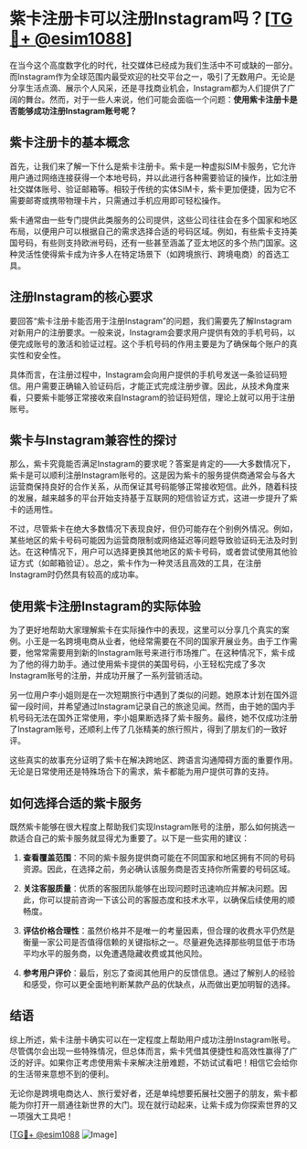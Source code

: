 # 紫卡注册卡可以注册Instagram吗？[[TG💪+ @esim1088](https://t.me/s/esim1088)]

在当今这个高度数字化的时代，社交媒体已经成为我们生活中不可或缺的一部分。而Instagram作为全球范围内最受欢迎的社交平台之一，吸引了无数用户。无论是分享生活点滴、展示个人风采，还是寻找商业机会，Instagram都为人们提供了广阔的舞台。然而，对于一些人来说，他们可能会面临一个问题：**使用紫卡注册卡是否能够成功注册Instagram账号呢？**

## 紫卡注册卡的基本概念

首先，让我们来了解一下什么是紫卡注册卡。紫卡是一种虚拟SIM卡服务，它允许用户通过网络连接获得一个本地号码，并以此进行各种需要验证的操作，比如注册社交媒体账号、验证邮箱等。相较于传统的实体SIM卡，紫卡更加便捷，因为它不需要邮寄或携带物理卡片，只需通过手机应用即可轻松操作。

紫卡通常由一些专门提供此类服务的公司提供，这些公司往往会在多个国家和地区布局，以便用户可以根据自己的需求选择合适的号码区域。例如，有些紫卡支持美国号码，有些则支持欧洲号码，还有一些甚至涵盖了亚太地区的多个热门国家。这种灵活性使得紫卡成为许多人在特定场景下（如跨境旅行、跨境电商）的首选工具。

## 注册Instagram的核心要求

要回答“紫卡注册卡能否用于注册Instagram”的问题，我们需要先了解Instagram对新用户的注册要求。一般来说，Instagram会要求用户提供有效的手机号码，以便完成账号的激活和验证过程。这个手机号码的作用主要是为了确保每个账户的真实性和安全性。

具体而言，在注册过程中，Instagram会向用户提供的手机号发送一条验证码短信。用户需要正确输入验证码后，才能正式完成注册步骤。因此，从技术角度来看，只要紫卡能够正常接收来自Instagram的验证码短信，理论上就可以用于注册账号。

## 紫卡与Instagram兼容性的探讨

那么，紫卡究竟能否满足Instagram的要求呢？答案是肯定的——大多数情况下，紫卡是可以顺利注册Instagram账号的。这是因为紫卡的服务提供商通常会与各大运营商保持良好的合作关系，从而保证其号码能够正常接收短信。此外，随着科技的发展，越来越多的平台开始支持基于互联网的短信验证方式，这进一步提升了紫卡的适用性。

不过，尽管紫卡在绝大多数情况下表现良好，但仍可能存在个别例外情况。例如，某些地区的紫卡号码可能因为运营商限制或网络延迟等问题导致验证码无法及时到达。在这种情况下，用户可以选择更换其他地区的紫卡号码，或者尝试使用其他验证方式（如邮箱验证）。总之，紫卡作为一种灵活且高效的工具，在注册Instagram时仍然具有较高的成功率。

## 使用紫卡注册Instagram的实际体验

为了更好地帮助大家理解紫卡在实际操作中的表现，这里可以分享几个真实的案例。小王是一名跨境电商从业者，他经常需要在不同的国家开展业务。由于工作需要，他常常需要用到新的Instagram账号来进行市场推广。在这种情况下，紫卡成为了他的得力助手。通过使用紫卡提供的美国号码，小王轻松完成了多次Instagram账号的注册，并成功开展了一系列营销活动。

另一位用户李小姐则是在一次短期旅行中遇到了类似的问题。她原本计划在国外逗留一段时间，并希望通过Instagram记录自己的旅途见闻。然而，由于她的国内手机号码无法在国外正常使用，李小姐果断选择了紫卡服务。最终，她不仅成功注册了Instagram账号，还顺利上传了几张精美的旅行照片，得到了朋友们的一致好评。

这些真实的故事充分证明了紫卡在解决跨地区、跨语言沟通障碍方面的重要作用。无论是日常使用还是特殊场合下的需求，紫卡都能为用户提供可靠的支持。

## 如何选择合适的紫卡服务

既然紫卡能够在很大程度上帮助我们实现Instagram账号的注册，那么如何挑选一款适合自己的紫卡服务就显得尤为重要了。以下是一些实用的建议：

1. **查看覆盖范围**：不同的紫卡服务提供商可能在不同国家和地区拥有不同的号码资源。因此，在选择之前，务必确认该服务商是否支持你所需要的号码区域。

2. **关注客服质量**：优质的客服团队能够在出现问题时迅速响应并解决问题。因此，你可以提前咨询一下该公司的客服态度和技术水平，以确保后续使用的顺畅度。

3. **评估价格合理性**：虽然价格并不是唯一的考量因素，但合理的收费水平仍然是衡量一家公司是否值得信赖的关键指标之一。尽量避免选择那些明显低于市场平均水平的服务商，以免遭遇隐藏收费或其他风险。

4. **参考用户评价**：最后，别忘了查阅其他用户的反馈信息。通过了解别人的经验和感受，你可以更全面地判断某款产品的优缺点，从而做出更加明智的选择。

## 结语

综上所述，紫卡注册卡确实可以在一定程度上帮助用户成功注册Instagram账号。尽管偶尔会出现一些特殊情况，但总体而言，紫卡凭借其便捷性和高效性赢得了广泛的好评。如果你正考虑使用紫卡来解决注册难题，不妨试试看吧！相信它会给你的生活带来意想不到的便利。

无论你是跨境电商达人、旅行爱好者，还是单纯想要拓展社交圈子的朋友，紫卡都能为你打开一扇通往新世界的大门。现在就行动起来，让紫卡成为你探索世界的又一项强大工具吧！

[[TG💪+ @esim1088](https://t.me/s/esim1088) ![Image](https://i.postimg.cc/4NQfJmqS/Snipaste-2025-05-13-00-14-12.png)]